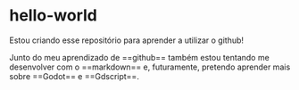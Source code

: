 # hello-world
Estou criando esse repositório para aprender a utilizar o github!

Junto do meu aprendizado de ==github== também estou tentando me desenvolver com o ==markdown== e, futuramente, pretendo aprender mais sobre ==Godot== e ==Gdscript==.
